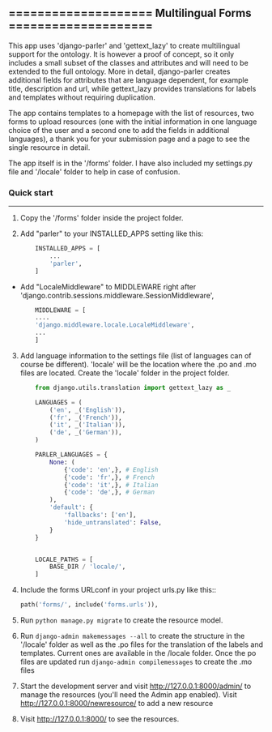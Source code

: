 ## ==================== Multilingual Forms ====================

This app uses 'django-parler' and 'gettext_lazy' to create multilingual support for the ontology. It is however a proof of concept, so it only includes a small subset of the classes and attributes and will need to be extended to the full ontology.
More in detail, django-parler creates additional fields for attributes that are language dependent, for example title, description and url, while gettext_lazy provides translations for labels and templates without requiring duplication.

The app contains templates to a homepage with the list of resources, two forms to upload resources (one with the initial information in one language choice of the user and a second one to add the fields in additional languages), a thank you for your submission page and a page to see the single resource in detail.

The app itself is in the '/forms' folder.
I have also included my settings.py file and '/locale' folder to help in case of confusion.

### Quick start
-----------
1. Copy the '/forms' folder inside the project folder.

2. Add "parler" to your INSTALLED_APPS setting like this:
    ```python
        INSTALLED_APPS = [
            ...
            'parler',
        ]
    ```
        
* Add   "LocaleMiddleware" to MIDDLEWARE right after 'django.contrib.sessions.middleware.SessionMiddleware',
    ```python
        MIDDLEWARE = [
        ....
        'django.middleware.locale.LocaleMiddleware',
        ...
        ]
    ```

3. Add language information to the settings file (list of languages can of course be different). 
   'locale' will be the location where the .po and .mo files are located. Create the 'locale' folder in the project folder.

    ```python
        from django.utils.translation import gettext_lazy as _

        LANGUAGES = (
            ('en', _('English')),
            ('fr', _('French')),
            ('it', _('Italian')),
            ('de', _('German')),
        )

        PARLER_LANGUAGES = {
            None: (
                {'code': 'en',}, # English
                {'code': 'fr',}, # French
                {'code': 'it',}, # Italian
                {'code': 'de',}, # German
            ),
            'default': {
                'fallbacks': ['en'],
                'hide_untranslated': False,
            }
        }


        LOCALE_PATHS = [
            BASE_DIR / 'locale/',
        ]
    ```          

4. Include the forms URLconf in your project urls.py like this::

    ```python
    path('forms/', include('forms.urls')),
    ```

5. Run ``python manage.py migrate`` to create the resource model.

6. Run ``django-admin makemessages --all`` to create the structure in the '/locale' folder as well as the .po files for the translation of the labels and templates. Current ones are available in the /locale folder.
   Once the po files are updated run ``django-admin compilemessages`` to create the .mo files

7. Start the development server and visit http://127.0.0.1:8000/admin/
   to manage the resources (you'll need the Admin app enabled). 
   Visit http://127.0.0.1:8000/newresource/ to add a new resource

8. Visit http://127.0.0.1:8000/ to see the resources. 
